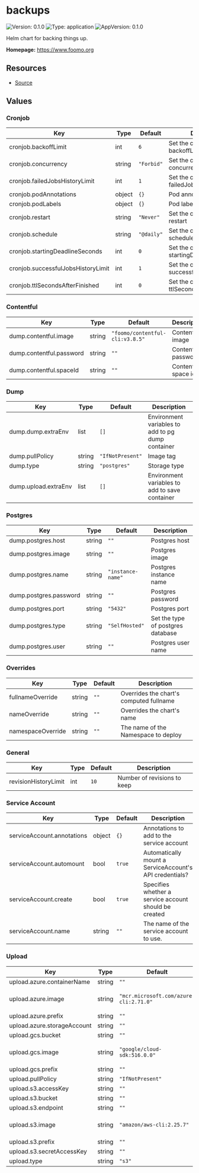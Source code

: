 # backups

![Version: 0.1.0](https://img.shields.io/badge/Version-0.1.0-informational?style=flat-square) ![Type: application](https://img.shields.io/badge/Type-application-informational?style=flat-square) ![AppVersion: 0.1.0](https://img.shields.io/badge/AppVersion-0.1.0-informational?style=flat-square)

Helm chart for backing things up.

**Homepage:** <https://www.foomo.org>

## Resources

- [Source](https://github.com/foomo/helm-charts)

## Values

### Cronjob

| Key | Type | Default | Description |
|-----|------|---------|-------------|
| cronjob.backoffLimit | int | `6` | Set the cronjob parameter backoffLimit |
| cronjob.concurrency | string | `"Forbid"` | Set the cronjob parameter concurrency |
| cronjob.failedJobsHistoryLimit | int | `1` | Set the cronjob parameter failedJobsHistoryLimit |
| cronjob.podAnnotations | object | `{}` | Pod annotations |
| cronjob.podLabels | object | `{}` | Pod labels |
| cronjob.restart | string | `"Never"` | Set the cronjob parameter restart |
| cronjob.schedule | string | `"@daily"` | Set the cronjob parameter schedule |
| cronjob.startingDeadlineSeconds | int | `0` | Set the cronjob parameter startingDeadlineSeconds |
| cronjob.successfulJobsHistoryLimit | int | `1` | Set the cronjob parameter successfulJobsHistoryLimit |
| cronjob.ttlSecondsAfterFinished | int | `0` | Set the cronjob parameter ttlSecondsAfterFinished |

### Contentful

| Key | Type | Default | Description |
|-----|------|---------|-------------|
| dump.contentful.image | string | `"foomo/contentful-cli:v3.8.5"` | Contentful image |
| dump.contentful.password | string | `""` | Contentful password |
| dump.contentful.spaceId | string | `""` | Contentful space id |

### Dump

| Key | Type | Default | Description |
|-----|------|---------|-------------|
| dump.dump.extraEnv | list | `[]` | Environment variables to add to pg dump container |
| dump.pullPolicy | string | `"IfNotPresent"` | Image tag |
| dump.type | string | `"postgres"` | Storage type |
| dump.upload.extraEnv | list | `[]` | Environment variables to add to save container |

### Postgres

| Key | Type | Default | Description |
|-----|------|---------|-------------|
| dump.postgres.host | string | `""` | Postgres host |
| dump.postgres.image | string | `""` | Postgres image |
| dump.postgres.name | string | `"instance-name"` | Postgres instance name |
| dump.postgres.password | string | `""` | Postgres password |
| dump.postgres.port | string | `"5432"` | Postgres port |
| dump.postgres.type | string | `"SelfHosted"` | Set the type of postgres database |
| dump.postgres.user | string | `""` | Postgres user name |

### Overrides

| Key | Type | Default | Description |
|-----|------|---------|-------------|
| fullnameOverride | string | `""` | Overrides the chart's computed fullname |
| nameOverride | string | `""` | Overrides the chart's name |
| namespaceOverride | string | `""` | The name of the Namespace to deploy |

### General

| Key | Type | Default | Description |
|-----|------|---------|-------------|
| revisionHistoryLimit | int | `10` | Number of revisions to keep |

### Service Account

| Key | Type | Default | Description |
|-----|------|---------|-------------|
| serviceAccount.annotations | object | `{}` | Annotations to add to the service account |
| serviceAccount.automount | bool | `true` | Automatically mount a ServiceAccount's API credentials? |
| serviceAccount.create | bool | `true` | Specifies whether a service account should be created |
| serviceAccount.name | string | `""` | The name of the service account to use. |

### Upload

| Key | Type | Default | Description |
|-----|------|---------|-------------|
| upload.azure.containerName | string | `""` | Container name |
| upload.azure.image | string | `"mcr.microsoft.com/azure-cli:2.71.0"` | Upload image name https://hub.docker.com/r/microsoft/azure-cli |
| upload.azure.prefix | string | `""` | Bucket prefix |
| upload.azure.storageAccount | string | `""` | Storage Account name |
| upload.gcs.bucket | string | `""` | Bucket name |
| upload.gcs.image | string | `"google/cloud-sdk:516.0.0"` | Upload image name https://hub.docker.com/r/google/cloud-sdk/tags |
| upload.gcs.prefix | string | `""` | Bucket prefix |
| upload.pullPolicy | string | `"IfNotPresent"` | Image tag |
| upload.s3.accessKey | string | `""` | Bucket access key |
| upload.s3.bucket | string | `""` | Bucket name |
| upload.s3.endpoint | string | `""` | Bucket endpoint |
| upload.s3.image | string | `"amazon/aws-cli:2.25.7"` | Upload image name https://hub.docker.com/r/amazon/aws-cli/tags |
| upload.s3.prefix | string | `""` | Bucket prefix |
| upload.s3.secretAccessKey | string | `""` | Bucket secret access key |
| upload.type | string | `"s3"` | Storage type |
